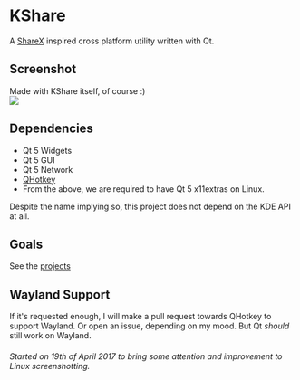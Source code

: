 # KShare
A [ShareX](https://getsharex.com/) inspired cross platform utility written with Qt.

## Screenshot
Made with KShare itself, of course :)  
![](https://i.arsenarsen.com/xj47r9rfzw.png)

## Dependencies
* Qt 5 Widgets
* Qt 5 GUI
* Qt 5 Network
* [QHotkey](https://github.com/Skycoder42/QHotkey)
* From the above, we are required to have Qt 5 x11extras on Linux.

Despite the name implying so, this project does not depend on the KDE API at all.

## Goals
See the [projects](https://github.com/ArsenArsen/KShare/projects)

## Wayland Support
If it's requested enough, I will make a pull request towards QHotkey to support Wayland. Or open an issue, depending on my mood. But Qt _should_ still work on Wayland.

###### Started on 19th of April 2017 to bring some attention and improvement to Linux screenshotting.
